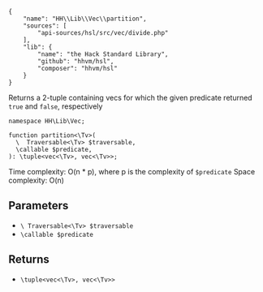 ``` yamlmeta
{
    "name": "HH\\Lib\\Vec\\partition",
    "sources": [
        "api-sources/hsl/src/vec/divide.php"
    ],
    "lib": {
        "name": "the Hack Standard Library",
        "github": "hhvm/hsl",
        "composer": "hhvm/hsl"
    }
}
```




Returns a 2-tuple containing vecs for which the given predicate returned
` true ` and `` false ``, respectively




``` Hack
namespace HH\Lib\Vec;

function partition<\Tv>(
  \  Traversable<\Tv> $traversable,
  \callable $predicate,
): \tuple<vec<\Tv>, vec<\Tv>>;
```




Time complexity: O(n * p), where p is the complexity of ` $predicate `
Space complexity: O(n)




## Parameters




+ ` \ Traversable<\Tv> $traversable `
+ ` \callable $predicate `




## Returns




* ` \tuple<vec<\Tv>, vec<\Tv>> `
<!-- HHAPIDOC -->
